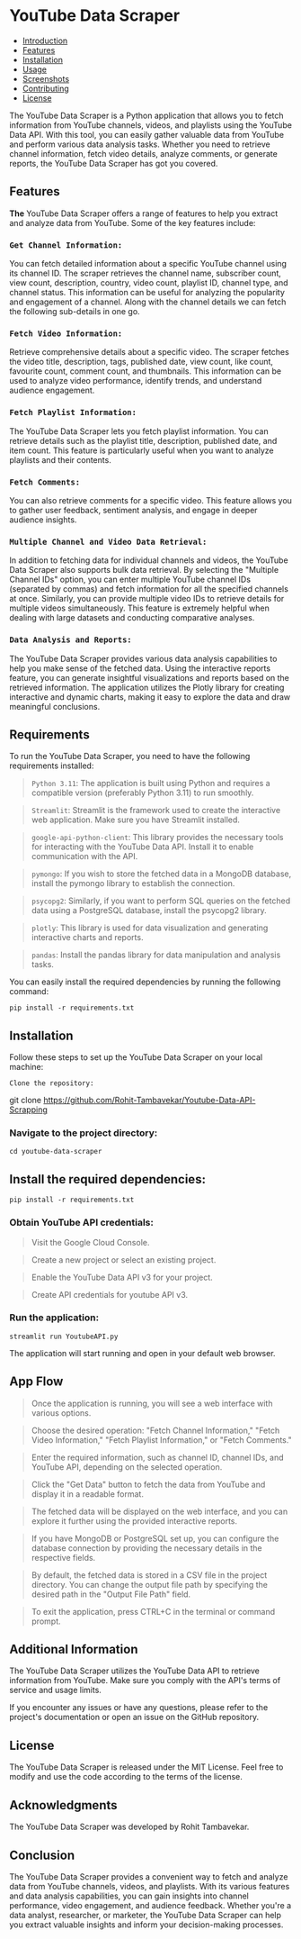 # YouTube Data Scraper 


- [Introduction](#introduction)
- [Features](##features)
- [Installation](#installation)
- [Usage](#usage)
- [Screenshots](#screenshots)
- [Contributing](#contributing)
- [License](#license)

The YouTube Data Scraper is a Python application that allows you to fetch information from YouTube channels, videos, and playlists using the YouTube Data API. With this tool, you can easily gather valuable data from YouTube and perform various data analysis tasks. Whether you need to retrieve channel information, fetch video details, analyze comments, or generate reports, the YouTube Data Scraper has got you covered. 

## Features 

**The** YouTube Data Scraper offers a range of features to help you extract and analyze data from YouTube. Some of the key features include: 

### `Get Channel Information: `
You can fetch detailed information about a specific YouTube channel using its channel ID. The scraper retrieves the channel name, subscriber count, view count, description, country, video count, playlist ID, channel type, and channel status. This information can be useful for analyzing the popularity and engagement of a channel. Along with the channel details we can fetch the following sub-details in one go. 

### `Fetch Video Information:`
Retrieve comprehensive details about a specific video. The scraper fetches the video title, description, tags, published date, view count, like count, favourite count, comment count, and thumbnails. This information can be used to analyze video performance, identify trends, and understand audience engagement. 

### `Fetch Playlist Information: `
The YouTube Data Scraper lets you fetch playlist information. You can retrieve details such as the playlist title, description, published date, and item count. This feature is particularly useful when you want to analyze playlists and their contents. 

### `Fetch Comments: `
You can also retrieve comments for a specific video. This feature allows you to gather user feedback, sentiment analysis, and engage in deeper audience insights. 

### `Multiple Channel and Video Data Retrieval: `
In addition to fetching data for individual channels and videos, the YouTube Data Scraper also supports bulk data retrieval. By selecting the "Multiple Channel IDs" option, you can enter multiple YouTube channel IDs (separated by commas) and fetch information for all the specified channels at once. Similarly, you can provide multiple video IDs to retrieve details for multiple videos simultaneously. This feature is extremely helpful when dealing with large datasets and conducting comparative analyses. 

### `Data Analysis and Reports:` 
The YouTube Data Scraper provides various data analysis capabilities to help you make sense of the fetched data. Using the interactive reports feature, you can generate insightful visualizations and reports based on the retrieved information. The application utilizes the Plotly library for creating interactive and dynamic charts, making it easy to explore the data and draw meaningful conclusions. 

## Requirements 

To run the YouTube Data Scraper, you need to have the following requirements installed: 

> `Python 3.11`: The application is built using Python and requires a compatible version (preferably Python 3.11) to run smoothly. 

> `Streamlit`: Streamlit is the framework used to create the interactive web application. Make sure you have Streamlit installed. 

> `google-api-python-client`: This library provides the necessary tools for interacting with the YouTube Data API. Install it to enable communication with the API. 

> `pymongo`: If you wish to store the fetched data in a MongoDB database, install the pymongo library to establish the connection. 

> `psycopg2`: Similarly, if you want to perform SQL queries on the fetched data using a PostgreSQL database, install the psycopg2 library. 

> `plotly`: This library is used for data visualization and generating interactive charts and reports. 

> `pandas`: Install the pandas library for data manipulation and analysis tasks. 

 

You can easily install the required dependencies by running the following command: 

`pip install -r requirements.txt  `

## Installation 

Follow these steps to set up the YouTube Data Scraper on your local machine: 

`Clone the repository: `

git clone https://github.com/Rohit-Tambavekar/Youtube-Data-API-Scrapping
 

### Navigate to the project directory: 

`cd youtube-data-scraper ` 
 

## Install the required dependencies:

 `pip install -r requirements.txt `
 

### Obtain YouTube API credentials: 

> Visit the Google Cloud Console. 

> Create a new project or select an existing project. 

> Enable the YouTube Data API v3 for your project. 

> Create API credentials for youtube API v3. 

### Run the application: 

`streamlit run YoutubeAPI.py ` 
 
The application will start running and open in your default web browser. 

## App Flow 

> Once the application is running, you will see a web interface with various options. 

> Choose the desired operation: "Fetch Channel Information," "Fetch Video Information," "Fetch Playlist Information," or "Fetch Comments." 

> Enter the required information, such as channel ID, channel IDs, and YouTube API, depending on the selected operation. 

> Click the "Get Data" button to fetch the data from YouTube and display it in a readable format. 

> The fetched data will be displayed on the web interface, and you can explore it further using the provided interactive reports. 

> If you have MongoDB or PostgreSQL set up, you can configure the database connection by providing the necessary details in the respective fields. 

> By default, the fetched data is stored in a CSV file in the project directory. You can change the output file path by specifying the desired path in the "Output File Path" field. 

> To exit the application, press CTRL+C in the terminal or command prompt. 


## Additional Information 

The YouTube Data Scraper utilizes the YouTube Data API to retrieve information from YouTube. Make sure you comply with the API's terms of service and usage limits. 

If you encounter any issues or have any questions, please refer to the project's documentation or open an issue on the GitHub repository. 

## License 

The YouTube Data Scraper is released under the MIT License. Feel free to modify and use the code according to the terms of the license. 

## Acknowledgments 

The YouTube Data Scraper was developed by Rohit Tambavekar.

## Conclusion 

The YouTube Data Scraper provides a convenient way to fetch and analyze data from YouTube channels, videos, and playlists. With its various features and data analysis capabilities, you can gain insights into channel performance, video engagement, and audience feedback. Whether you're a data analyst, researcher, or marketer, the YouTube Data Scraper can help you extract valuable insights and inform your decision-making processes. 

 
